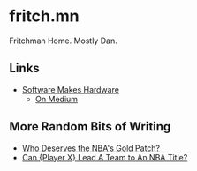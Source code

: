 # fritch.mn

Fritchman Home.  Mostly Dan. 

## Links

* [Software Makes Hardware](./SwMakesHw)
    * [On Medium](https://medium.com/software-makes-hardware)

## More Random Bits of Writing

* [Who Deserves the NBA's Gold Patch?](./nba-patches)
* [Can {Player X} Lead A Team to An NBA Title?](./nba-mvp-title)


